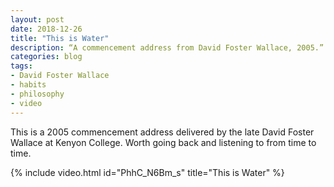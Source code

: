 ```yaml
---
layout: post
date: 2018-12-26
title: "This is Water"
description: “A commencement address from David Foster Wallace, 2005.”
categories: blog
tags:
- David Foster Wallace
- habits
- philosophy
- video
---
```


This is a 2005 commencement address delivered by the late David Foster Wallace at Kenyon College. Worth going back and listening to from time to time.

{% include video.html id="PhhC_N6Bm_s" title="This is Water" %}
